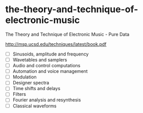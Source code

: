 # the-theory-and-technique-of-electronic-music
The Theory and Technique of Electronic Music - Pure Data

http://msp.ucsd.edu/techniques/latest/book.pdf

- [ ] Sinusoids, amplitude and frequency
- [ ] Wavetables and samplers
- [ ] Audio and control computations
- [ ] Automation and voice management
- [ ] Modulation
- [ ] Designer spectra
- [ ] Time shifts and delays
- [ ] Filters
- [ ] Fourier analysis and resynthesis
- [ ] Classical waveforms
